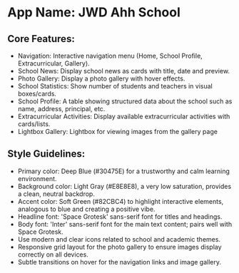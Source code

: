 # **App Name**: JWD Ahh School

## Core Features:

- Navigation: Interactive navigation menu (Home, School Profile, Extracurricular, Gallery).
- School News: Display school news as cards with title, date and preview.
- Photo Gallery: Display a photo gallery with hover effects.
- School Statistics: Show number of students and teachers in visual boxes/cards.
- School Profile: A table showing structured data about the school such as name, address, principal, etc.
- Extracurricular Activities: Display available extracurricular activities with cards/lists.
- Lightbox Gallery: Lightbox for viewing images from the gallery page

## Style Guidelines:

- Primary color: Deep Blue (#30475E) for a trustworthy and calm learning environment.
- Background color: Light Gray (#E8E8E8), a very low saturation, provides a clean, neutral backdrop.
- Accent color: Soft Green (#82CBC4) to highlight interactive elements, analogous to blue and creating a positive vibe.
- Headline font: 'Space Grotesk' sans-serif font for titles and headings.
- Body font: 'Inter' sans-serif font for the main text content; pairs well with Space Grotesk.
- Use modern and clear icons related to school and academic themes.
- Responsive grid layout for the photo gallery to ensure images display correctly on all devices.
- Subtle transitions on hover for the navigation links and image gallery.